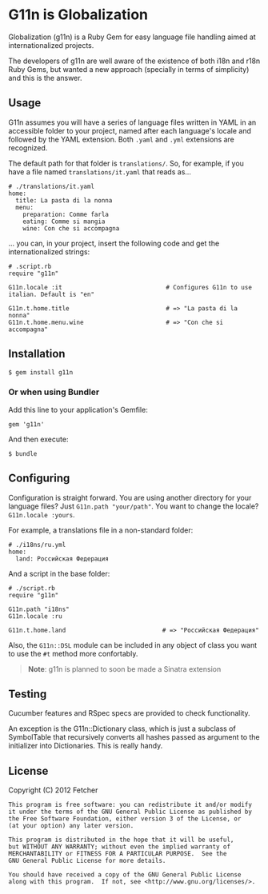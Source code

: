 # G11n is Globalization

Globalization (g11n) is a Ruby Gem for easy language file handling aimed at internationalized projects.

The developers of g11n are well aware of the existence of both i18n and r18n Ruby Gems, but wanted a new approach (specially in terms of simplicity) and this is the answer.

## Usage

G11n assumes you will have a series of language files written in YAML in an accessible folder to your project, named after each language's locale and followed by the YAML extension. Both `.yaml` and `.yml` extensions are recognized.

The default path for that folder is `translations/`. So, for example, if you have a file named `translations/it.yaml` that reads as...

    # ./translations/it.yaml
    home:
      title: La pasta di la nonna
      menu:
        preparation: Comme farla
        eating: Comme si mangia
        wine: Con che si accompagna

... you can, in your project, insert the following code and get the internationalized strings:

    # .script.rb
    require "g11n"
    
    G11n.locale :it                             # Configures G11n to use italian. Default is "en"
    
    G11n.t.home.title                           # => "La pasta di la nonna"
    G11n.t.home.menu.wine                       # => "Con che si accompagna"
    
## Installation

    $ gem install g11n

### Or when using Bundler

Add this line to your application's Gemfile:

    gem 'g11n'

And then execute:

    $ bundle

## Configuring

Configuration is straight forward. You are using another directory for your language files? Just `G11n.path "your/path"`. You want to change the locale? `G11n.locale :yours`.

For example, a translations file in a non-standard folder:

    # ./i18ns/ru.yml
    home:
      land: Российская Федерация

And a script in the base folder:

    # ./script.rb
    require "g11n"
    
    G11n.path "i18ns"
    G11n.locale :ru
    
    G11n.t.home.land                           # => "Российская Федерация"

Also, the `G11n::DSL` module can be included in any object of class you want to use the `#t` method more confortably.

> **Note**: g11n is planned to soon be made a Sinatra extension

## Testing

Cucumber features and RSpec specs are provided to check functionality.

An exception is the G11n::Dictionary class, which is just a subclass of SymbolTable that recursively converts all hashes passed as argument to the initializer into Dictionaries. This is really handy.

## License

Copyright (C) 2012 Fetcher

    This program is free software: you can redistribute it and/or modify
    it under the terms of the GNU General Public License as published by
    the Free Software Foundation, either version 3 of the License, or
    (at your option) any later version.

    This program is distributed in the hope that it will be useful,
    but WITHOUT ANY WARRANTY; without even the implied warranty of
    MERCHANTABILITY or FITNESS FOR A PARTICULAR PURPOSE.  See the
    GNU General Public License for more details.

    You should have received a copy of the GNU General Public License
    along with this program.  If not, see <http://www.gnu.org/licenses/>.
